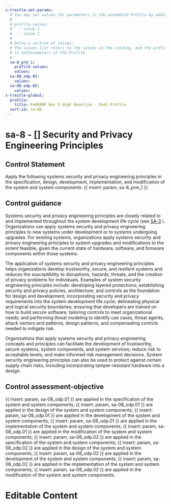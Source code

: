 ```yaml
---
x-trestle-set-params:
  # You may set values for parameters in the assembled Profile by adding
  #
  # profile-values:
  #   - value 1
  #   - value 2
  #
  # below a section of values:
  # The values list refers to the values in the catalog, and the profile-values represent values
  # in SetParameters of the Profile.
  #
  sa-8_prm_1:
    profile-values:
    values:
  sa-08_odp.01:
    values:
  sa-08_odp.02:
    values:
x-trestle-global:
  profile:
    title: FedRAMP Rev 5 High Baseline - PaaS Profile
  sort-id: sa-08
---
```


# sa-8 - \[\] Security and Privacy Engineering Principles

## Control Statement

Apply the following systems security and privacy engineering principles in the specification, design, development, implementation, and modification of the system and system components: {{ insert: param, sa-8_prm_1 }}.

## Control guidance

Systems security and privacy engineering principles are closely related to and implemented throughout the system development life cycle (see [SA-3](#sa-3) ). Organizations can apply systems security and privacy engineering principles to new systems under development or to systems undergoing upgrades. For existing systems, organizations apply systems security and privacy engineering principles to system upgrades and modifications to the extent feasible, given the current state of hardware, software, and firmware components within those systems.

The application of systems security and privacy engineering principles helps organizations develop trustworthy, secure, and resilient systems and reduces the susceptibility to disruptions, hazards, threats, and the creation of privacy problems for individuals. Examples of system security engineering principles include: developing layered protections; establishing security and privacy policies, architecture, and controls as the foundation for design and development; incorporating security and privacy requirements into the system development life cycle; delineating physical and logical security boundaries; ensuring that developers are trained on how to build secure software; tailoring controls to meet organizational needs; and performing threat modeling to identify use cases, threat agents, attack vectors and patterns, design patterns, and compensating controls needed to mitigate risk.

Organizations that apply systems security and privacy engineering concepts and principles can facilitate the development of trustworthy, secure systems, system components, and system services; reduce risk to acceptable levels; and make informed risk management decisions. System security engineering principles can also be used to protect against certain supply chain risks, including incorporating tamper-resistant hardware into a design.

## Control assessment-objective

{{ insert: param, sa-08_odp.01 }} are applied in the specification of the system and system components;
{{ insert: param, sa-08_odp.01 }} are applied in the design of the system and system components;
{{ insert: param, sa-08_odp.01 }} are applied in the development of the system and system components;
{{ insert: param, sa-08_odp.01 }} are applied in the implementation of the system and system components;
{{ insert: param, sa-08_odp.01 }} are applied in the modification of the system and system components;
{{ insert: param, sa-08_odp.02 }} are applied in the specification of the system and system components;
{{ insert: param, sa-08_odp.02 }} are applied in the design of the system and system components;
{{ insert: param, sa-08_odp.02 }} are applied in the development of the system and system components;
{{ insert: param, sa-08_odp.02 }} are applied in the implementation of the system and system components;
{{ insert: param, sa-08_odp.02 }} are applied in the modification of the system and system components.

# Editable Content

<!-- Make additions and edits below -->
<!-- The above represents the contents of the control as received by the profile, prior to additions. -->
<!-- If the profile makes additions to the control, they will appear below. -->
<!-- The above markdown may not be edited but you may edit the content below, and/or introduce new additions to be made by the profile. -->
<!-- If there is a yaml header at the top, parameter values may be edited. Use --set-parameters to incorporate the changes during assembly. -->
<!-- The content here will then replace what is in the profile for this control, after running profile-assemble. -->
<!-- The current profile has no added parts for this control, but you may add new ones here. -->
<!-- Each addition must have a heading either of the form ## Control my_addition_name -->
<!-- or ## Part a. (where the a. refers to one of the control statement labels.) -->
<!-- "## Control" parts are new parts added after the statement part. -->
<!-- "## Part" parts are new parts added into the top-level statement part with that label. -->
<!-- Subparts may be added with nested hash levels of the form ### My Subpart Name -->
<!-- underneath the parent ## Control or ## Part being added -->
<!-- See https://ibm.github.io/compliance-trestle/tutorials/ssp_profile_catalog_authoring/ssp_profile_catalog_authoring for guidance. -->
